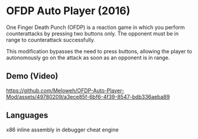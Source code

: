 # OFDP Auto Player (2016)

One Finger Death Punch (OFDP) is a reaction game in which you perform counterattacks by pressing two buttons only.
The opponent must be in range to counterattack successfully.

This modification bypasses the need to press buttons, allowing the player to autonomously go on the attack as soon as an opponent is in range.

## Demo (Video)

https://github.com/Meloweh/OFDP-Auto-Player-Mod/assets/49780209/a3ece85f-6bf6-4f39-8547-bdb336aeba89

## Languages
x86 inline assembly in debugger cheat engine
